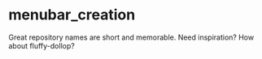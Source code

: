 # menubar_creation
Great repository names are short and memorable. Need inspiration? How about fluffy-dollop?
